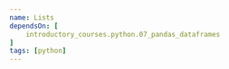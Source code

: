 ```yaml
---
name: Lists
dependsOn: [
    introductory_courses.python.07_pandas_dataframes
]
tags: [python]
---
```


